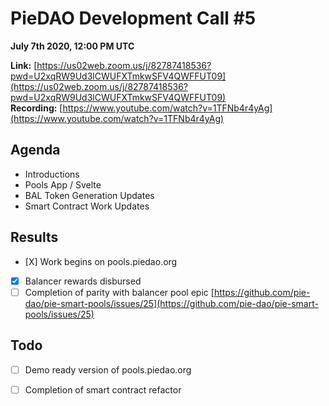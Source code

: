 # PieDAO Development Call \#5

**July 7th 2020, 12:00 PM UTC**

**Link:** [https://us02web.zoom.us/j/82787418536?pwd=U2xqRW9Ud3lCWUFXTmkwSFV4QWFFUT09](https://us02web.zoom.us/j/82787418536?pwd=U2xqRW9Ud3lCWUFXTmkwSFV4QWFFUT09)  
**Recording:** [https://www.youtube.com/watch?v=1TFNb4r4yAg](https://www.youtube.com/watch?v=1TFNb4r4yAg)

## Agenda

* Introductions
* Pools App / Svelte
* BAL Token Generation Updates
* Smart Contract Work Updates

## Results

* \[X\] Work begins on pools.piedao.org
* [x] Balancer rewards disbursed
* [ ] Completion of parity with balancer pool epic [https://github.com/pie-dao/pie-smart-pools/issues/25](https://github.com/pie-dao/pie-smart-pools/issues/25)

## Todo

* [ ] Demo ready version of pools.piedao.org
* [ ] Completion of smart contract refactor

